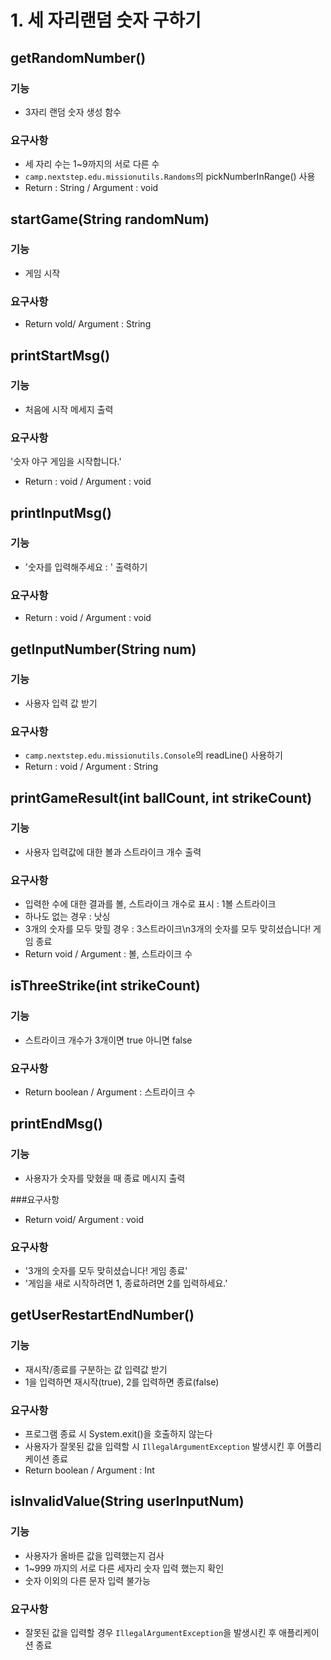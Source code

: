 # 1. 세 자리랜덤 숫자 구하기

## getRandomNumber()

### 기능
- 3자리 랜덤 숫자 생성 함수
### 요구사항
- 세 자리 수는 1~9까지의 서로 다른 수
- `camp.nextstep.edu.missionutils.Randoms`의 pickNumberInRange() 사용
- Return : String / Argument : void

## startGame(String randomNum)

### 기능
- 게임 시작

### 요구사항
- Return vold/ Argument : String


## printStartMsg()

### 기능
- 처음에 시작 메세지 출력

### 요구사항
'숫자 야구 게임을 시작합니다.'
- Return : void / Argument : void

## printInputMsg()

### 기능
- '숫자를 입력해주세요 : ' 출력하기
### 요구사항
- Return : void / Argument : void

## getInputNumber(String num)

### 기능
- 사용자 입력 값 받기

### 요구사항
- `camp.nextstep.edu.missionutils.Console`의 readLine() 사용하기
- Return : void / Argument : String


## printGameResult(int ballCount, int strikeCount)

### 기능
- 사용자 입력값에 대한 볼과 스트라이크 개수 출력

### 요구사항
- 입력한 수에 대한 결과를 볼, 스트라이크 개수로 표시 : 1볼 스트라이크
- 하나도 없는 경우 : 낫싱
- 3개의 숫자를 모두 맞힐 경우 : 3스트라이크\n3개의 숫자를 모두 맞히셨습니다! 게임 종료
- Return void / Argument : 볼, 스트라이크 수

## isThreeStrike(int strikeCount)

### 기능
- 스트라이크 개수가 3개이면 true 아니면 false

### 요구사항
- Return boolean / Argument : 스트라이크 수

## printEndMsg()

### 기능
- 사용자가 숫자를 맞혔을 때 종료 메시지 출력

###요구사항
- Return void/ Argument : void

### 요구사항
- '3개의 숫자를 모두 맞히셨습니다! 게임 종료'
- '게임을 새로 시작하려면 1, 종료하려면 2를 입력하세요.'

## getUserRestartEndNumber()

### 기능
- 재시작/종료를 구분하는 값 입력값 받기
- 1을 입력하면 재시작(true), 2를 입력하면 종료(false)

### 요구사항
- 프로그램 종료 시 System.exit()을 호출하지 않는다
- 사용자가 잘못된 값을 입력할 시 `IllegalArgumentException` 발생시킨 후 어플리케이션 종료
- Return boolean / Argument : Int


## isInvalidValue(String userInputNum)

### 기능
- 사용자가 올바른 값을 입력했는지 검사
- 1~999 까지의 서로 다른 세자리 숫자 입력 했는지 확인
- 숫자 이외의 다른 문자 입력 불가능

### 요구사항
- 잘못된 값을 입력할 경우 `IllegalArgumentException`을 발생시킨 후 애플리케이션 종료